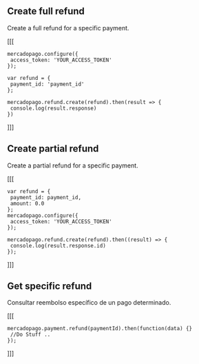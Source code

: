 ## Create full refund

Create a full refund for a specific payment.

[[[
```node
mercadopago.configure({
 access_token: 'YOUR_ACCESS_TOKEN'
});
 
var refund = {
 payment_id: 'payment_id'
};
 
mercadopago.refund.create(refund).then(result => {
 console.log(result.response)
})
```
]]]

## Create partial refund

Create a partial refund for a specific payment. 

[[[
```node
var refund = {
 payment_id: payment_id,
 amount: 0.0
};
mercadopago.configure({
 access_token: 'YOUR_ACCESS_TOKEN'
});
 
mercadopago.refund.create(refund).then((result) => {
 console.log(result.response.id)
});
```
]]]

## Get specific refund

Consultar reembolso específico de un pago determinado.

[[[
```node
mercadopago.payment.refund(paymentId).then(function(data) {}
 //Do Stuff ..
});
```
]]]